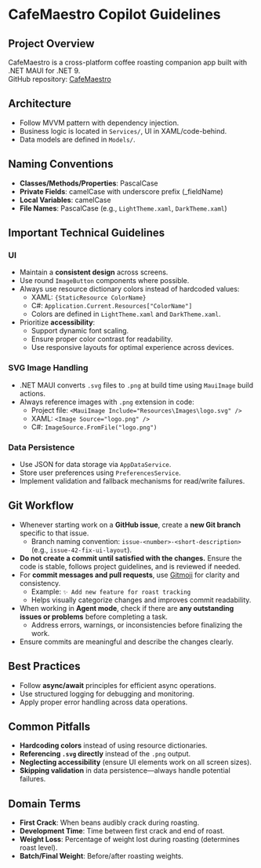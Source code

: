 # CafeMaestro Copilot Guidelines

## Project Overview
CafeMaestro is a cross-platform coffee roasting companion app built with .NET MAUI for .NET 9.  
GitHub repository: [CafeMaestro](https://github.com/sasler/CafeMaestro)

## Architecture
- Follow MVVM pattern with dependency injection.
- Business logic is located in `Services/`, UI in XAML/code-behind.
- Data models are defined in `Models/`.

## Naming Conventions
- **Classes/Methods/Properties**: PascalCase
- **Private Fields**: camelCase with underscore prefix (_fieldName)
- **Local Variables**: camelCase
- **File Names**: PascalCase (e.g., `LightTheme.xaml`, `DarkTheme.xaml`)

## Important Technical Guidelines

### UI
- Maintain a **consistent design** across screens.
- Use round `ImageButton` components where possible.
- Always use resource dictionary colors instead of hardcoded values:
  - XAML: `{StaticResource ColorName}`
  - C#: `Application.Current.Resources["ColorName"]`
  - Colors are defined in `LightTheme.xaml` and `DarkTheme.xaml`.
- Prioritize **accessibility**:
  - Support dynamic font scaling.
  - Ensure proper color contrast for readability.
  - Use responsive layouts for optimal experience across devices.

### SVG Image Handling
- .NET MAUI converts `.svg` files to `.png` at build time using `MauiImage` build actions.
- Always reference images with `.png` extension in code:
  - Project file: `<MauiImage Include="Resources\Images\logo.svg" />`
  - XAML: `<Image Source="logo.png" />`
  - C#: `ImageSource.FromFile("logo.png")`

### Data Persistence
- Use JSON for data storage via `AppDataService`.
- Store user preferences using `PreferencesService`.
- Implement validation and fallback mechanisms for read/write failures.

## Git Workflow
- Whenever starting work on a **GitHub issue**, create a **new Git branch** specific to that issue.
  - Branch naming convention: `issue-<number>-<short-description>` (e.g., `issue-42-fix-ui-layout`).
- **Do not create a commit until satisfied with the changes.** Ensure the code is stable, follows project guidelines, and is reviewed if needed.
- For **commit messages and pull requests**, use [Gitmoji](https://gitmoji.dev/) for clarity and consistency.  
  - Example: `✨ Add new feature for roast tracking`
  - Helps visually categorize changes and improves commit readability.
- When working in **Agent mode**, check if there are **any outstanding issues or problems** before completing a task.
  - Address errors, warnings, or inconsistencies before finalizing the work.
- Ensure commits are meaningful and describe the changes clearly.

## Best Practices
- Follow **async/await** principles for efficient async operations.
- Use structured logging for debugging and monitoring.
- Apply proper error handling across data operations.

## Common Pitfalls
- **Hardcoding colors** instead of using resource dictionaries.
- **Referencing `.svg` directly** instead of the `.png` output.
- **Neglecting accessibility** (ensure UI elements work on all screen sizes).
- **Skipping validation** in data persistence—always handle potential failures.

## Domain Terms
- **First Crack**: When beans audibly crack during roasting.
- **Development Time**: Time between first crack and end of roast.
- **Weight Loss**: Percentage of weight lost during roasting (determines roast level).
- **Batch/Final Weight**: Before/after roasting weights.
